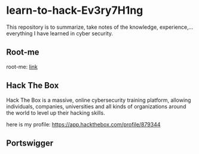 # learn-to-hack-Ev3ry7H1ng

This repository is to summarize, take notes of the knowledge, experience,... everything I have learned in cyber security.

## Root-me

root-me: [link](https://www.root-me.org/SeaDragnoL)

## Hack The Box

Hack The Box is a massive, online cybersecurity training platform, allowing individuals, companies, universities and all kinds of organizations around the world to level up their hacking skills.

here is my profile: <https://app.hackthebox.com/profile/879344>

## Portswigger
